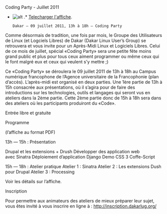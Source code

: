 
 Coding Party - Juillet 2011
* ![alt](https://raw.github.com/Dakarlug/site-datas/master/datas/coding.png "") .*  [Telecharger l'affiche](https://raw.github.com/Dakarlug/site-datas/master/datas/coding.pdf "").
    
      Dakar — 09 juillet 2011, 13h à 18h — Coding Party


Comme désormais de tradition, une fois par mois, le Groupe des Utilisateurs de Linux (et Logciels Libres) de Dakar (Dakar Linux User’s Group) se retrouvera et vous invite pour un Après-Midi Linux et Logiciels Libres.  Celui de ce mois de juillet, spécial «Coding Party» sera une petite fête moins grand public et plus pour tous ceux aiment programmer ou même ceux qui  le font malgré eux et ceux qui veulent s’y mettre ;)


Ce  «Coding Party» se déroulera le 09 juillet 2011 de 13h à 18h au Campus numérique francophone de l’Agence universitaire de la Francophonie (plan d’accès). L’après-midi est organisé en deux parties. Une 1ère partie de 13h à 15h consacrée aux présentations, où il s’agira pour de faire des introductions sur les technologies, outils et langages qui seront vus en ateliers dans la 2ème partie. Cette 2ème partie donc de 15h à 18h sera dans des ateliers où les participants produiront du  «Code».


Entrée libre et gratuite

Programme

(l’affiche au format PDF)


13h — 15h : Présentation 

Drupal et les extensions + Drush 
Développer des application web avec Sinatra
Déploiement d’application Django
Demo CSS 3
Coffe-Script


	
15h — 18h : Atelier pratique
Atelier 1 : Sinatra
Atelier 2 : Les extensions Dush pour Drupal
Atelier 3 : Processing

Voir les détails sur l’affiche.

Inscription

Pour permettre aux animateurs des ateliers de mieux préparer leur sujet, vous êtes invité à vous inscrire en ligne à : http://inscription.dakarlug.org/

    
    
    



    



    



    



    



    



 
    
     